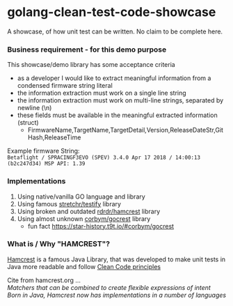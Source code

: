 # golang-clean-test-code-showcase

A showcase, of how unit test can be written.
No claim to be complete here.

### Business requirement - for this demo purpose

This showcase/demo library has some acceptance criteria

* as a developer I would like to extract meaningful information from a condensed firmware string literal
* the information extraction must work on a single line string
* the information extraction must work on multi-line strings, separated by newline (\\n) 
* these fields must be available in the meaningful extracted information (struct)
   * FirmwareName,TargetName,TargetDetail,Version,ReleaseDateStr,GitHash,ReleaseTime

Example firmware String: \
```Betaflight / SPRACINGF3EVO (SPEV) 3.4.0 Apr 17 2018 / 14:00:13 (b2c247d34) MSP API: 1.39```

### Implementations

1. Using native/vanilla GO language and library
2. Using famous [stretchr/testify](https://github.com/stretchr/testify) library
3. Using broken and outdated [rdrdr/hamcrest](https://github.com/rdrdr/hamcrest) library
4. Using almost unknown [corbym/gocrest](https://github.com/corbym/gocrest) library
    * fun fact https://star-history.t9t.io/#corbym/gocrest

### What is / Why "HAMCREST"?

[Hamcrest](http://hamcrest.org/) is a famous Java Library, that was developed to make
unit tests in Java more readable and follow [Clean Code principles](https://de.wikipedia.org/wiki/Clean_Code)

Cite from hamcrest.org ... \
*Matchers that can be combined to create flexible expressions of intent* \
*Born in Java, Hamcrest now has implementations in a number of languages*
